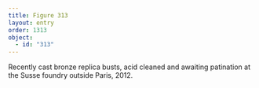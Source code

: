```yaml
---
title: Figure 313
layout: entry
order: 1313
object:
  - id: "313"
---
```


Recently cast bronze replica busts, acid cleaned and awaiting patination at the Susse foundry outside Paris, 2012.
